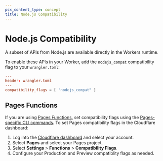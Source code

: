 ```yaml
---
pcx_content_type: concept
title: Node.js Compatibility
---
```


# Node.js Compatibility


A subset of APIs from Node.js are available directly in the Workers runtime.

To enable these APIs in your Worker, add the [`nodejs_compat`](/workers/platform/compatibility-dates/#nodejs-compatibility-flag) compatibility flag to your `wrangler.toml`:

```toml
---
header: wrangler.toml
---
compatibility_flags = [ "nodejs_compat" ]
```

## Pages Functions

If you are using [Pages Functions](/pages/platform/functions/), set compatibility flags using the [Pages-specific CLI commands](/workers/wrangler/commands/#dev-1). To set Pages compatibility flags in the Cloudflare dashboard:

1. Log into the [Cloudflare dashboard](https://dash.cloudflare.com) and select your account.
2. Select **Pages** and select your Pages project.
3. Select **Settings** > **Functions** > **Compatibility Flags**.
4. Configure your Production and Preview compatiblity flags as needed.

